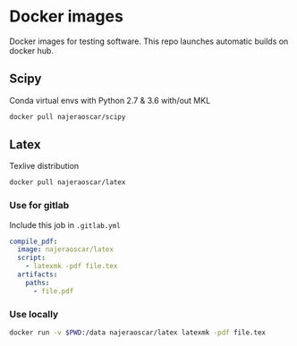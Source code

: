 # Docker images

Docker images for testing software. This repo launches automatic builds on
docker hub.

## Scipy

Conda virtual envs with Python 2.7 & 3.6 with/out MKL

```bash
docker pull najeraoscar/scipy
```

## Latex

Texlive distribution

```bash
docker pull najeraoscar/latex
```

### Use for gitlab

Include this job in `.gitlab.yml`
```yaml
compile_pdf:
  image: najeraoscar/latex
  script:
    - latexmk -pdf file.tex
  artifacts:
    paths:
      - file.pdf
```

### Use locally

```bash
docker run -v $PWD:/data najeraoscar/latex latexmk -pdf file.tex
```
